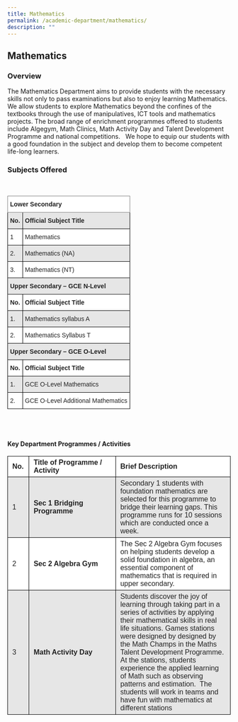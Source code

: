 ```yaml
---
title: Mathematics
permalink: /academic-department/mathematics/
description: ""
---
```

## Mathematics


### Overview


The Mathematics Department aims to provide students with the necessary skills not only to pass examinations but also to enjoy learning Mathematics. We allow students to explore Mathematics beyond the confines of the textbooks through the use of manipulatives, ICT tools and mathematics projects. The broad range of enrichment programmes offered to students include Algegym, Math Clinics, Math Activity Day and Talent Development Programme and national competitions.   We hope to equip our students with a good foundation in the subject and develop them to become competent life-long learners.

### Subjects Offered 
<br>
<style type="text/css">
.tg  {border-collapse:collapse;border-spacing:0;}
.tg td{border-color:black;border-style:solid;border-width:1px;font-family:Arial, sans-serif;font-size:14px;
  overflow:hidden;padding:10px 5px;word-break:normal;}
.tg th{border-color:black;border-style:solid;border-width:1px;font-family:Arial, sans-serif;font-size:14px;
  font-weight:normal;overflow:hidden;padding:10px 5px;word-break:normal;}
.tg .tg-l2bf{background-color:#FFF;color:#222;font-weight:bold;text-align:left;vertical-align:top}
.tg .tg-h5mn{background-color:#E6E6E6;color:#222;text-align:left;vertical-align:middle}
.tg .tg-0f6e{background-color:#FFF;border-color:inherit;color:#222;font-weight:bold;text-align:left;vertical-align:top}
.tg .tg-rs0e{background-color:#E6E6E6;color:#222;font-weight:bold;text-align:left;vertical-align:top}
.tg .tg-1ppo{background-color:#FFF;color:#222;text-align:left;vertical-align:middle}
</style>
<table class="tg">
<thead>
  <tr>
    <th class="tg-0f6e" colspan="2">Lower Secondary</th>
  </tr>
</thead>
<tbody>
  <tr>
    <td class="tg-rs0e"><span style="font-weight:bold">No.</span></td>
    <td class="tg-rs0e"><span style="font-weight:bold">Official Subject Title</span></td>
  </tr>
  <tr>
    <td class="tg-1ppo">1</td>
    <td class="tg-1ppo">Mathematics</td>
  </tr>
  <tr>
    <td class="tg-h5mn">2.</td>
    <td class="tg-h5mn">Mathematics (NA)</td>
  </tr>
  <tr>
    <td class="tg-1ppo">3.</td>
    <td class="tg-1ppo">Mathematics (NT)</td>
  </tr>
  <tr>
    <td class="tg-rs0e" colspan="2">Upper Secondary – GCE N-Level</td>
  </tr>
  <tr>
    <td class="tg-l2bf"><span style="font-weight:bold">No.</span></td>
    <td class="tg-l2bf"><span style="font-weight:bold">Official Subject Title</span></td>
  </tr>
  <tr>
    <td class="tg-h5mn">1.</td>
    <td class="tg-h5mn">Mathematics syllabus A</td>
  </tr>
  <tr>
    <td class="tg-1ppo">2.</td>
    <td class="tg-1ppo">Mathematics Syllabus T</td>
  </tr>
  <tr>
    <td class="tg-rs0e" colspan="2">Upper Secondary – GCE O-Level</td>
  </tr>
  <tr>
    <td class="tg-l2bf"><span style="font-weight:bold">No.</span></td>
    <td class="tg-l2bf"><span style="font-weight:bold">Official Subject Title</span></td>
  </tr>
  <tr>
    <td class="tg-h5mn">1.</td>
    <td class="tg-h5mn">GCE O-Level Mathematics</td>
  </tr>
  <tr>
    <td class="tg-1ppo">2.</td>
    <td class="tg-1ppo">GCE O-Level Additional Mathematics</td>
  </tr>
</tbody>
</table>

<br>
<br>

#### Key Department Programmes / Activities

<table style="box-sizing: inherit; border-collapse: collapse; border-spacing: 0px; max-width: 100%; color: rgb(34, 34, 34); font-family: &quot;Source Sans Pro&quot;, sans-serif; font-size: 16px; font-style: normal; font-variant-ligatures: normal; font-variant-caps: normal; font-weight: 400; letter-spacing: normal; orphans: 2; text-align: start; text-transform: none; white-space: normal; widows: 2; word-spacing: 0px; -webkit-text-stroke-width: 0px; background-color: rgb(255, 255, 255); text-decoration-thickness: initial; text-decoration-style: initial; text-decoration-color: initial; width: 597px;"><tbody style="box-sizing: inherit;"><tr style="box-sizing: inherit; background: rgb(255, 255, 255);"><td style="box-sizing: inherit; padding: 5px 10px; border: 1px solid rgb(0, 0, 0); width: 28px;"><strong style="box-sizing: inherit; font-weight: bold;">No.</strong></td><td style="box-sizing: inherit; padding: 5px 10px; border: 1px solid rgb(0, 0, 0); width: 227.417px;"><strong style="box-sizing: inherit; font-weight: bold;">Title of Programme / Activity</strong></td><td style="box-sizing: inherit; padding: 5px 10px; border: 1px solid rgb(0, 0, 0); width: 325.583px;"><strong style="box-sizing: inherit; font-weight: bold;">Brief Description</strong></td></tr><tr style="box-sizing: inherit; background: rgb(230, 230, 230);"><td style="box-sizing: inherit; padding: 5px 10px; border: 1px solid rgb(0, 0, 0); width: 28px;">1</td><td style="box-sizing: inherit; padding: 5px 10px; border: 1px solid rgb(0, 0, 0); width: 227.417px;"><strong style="box-sizing: inherit; font-weight: bold;">Sec 1 Bridging Programme</strong></td><td style="box-sizing: inherit; padding: 5px 10px; border: 1px solid rgb(0, 0, 0); width: 325.583px;">Secondary 1 students with foundation mathematics are selected for this programme to bridge their learning gaps. This programme runs for 10 sessions which are conducted once a week.</td></tr><tr style="box-sizing: inherit; background: rgb(255, 255, 255);"><td style="box-sizing: inherit; padding: 5px 10px; border: 1px solid rgb(0, 0, 0); width: 28px;">2</td><td style="box-sizing: inherit; padding: 5px 10px; border: 1px solid rgb(0, 0, 0); width: 227.417px;"><b style="box-sizing: inherit; font-weight: bold;">Sec 2 Algebra Gym</b></td><td style="box-sizing: inherit; padding: 5px 10px; border: 1px solid rgb(0, 0, 0); width: 325.583px;"><span style="box-sizing: inherit; font-weight: 400;">The Sec 2 Algebra Gym focuses on helping students develop a solid foundation in algebra, an essential component of mathematics that is required in upper secondary.</span></td></tr><tr style="box-sizing: inherit; background: rgb(230, 230, 230);"><td style="box-sizing: inherit; padding: 5px 10px; border: 1px solid rgb(0, 0, 0); width: 28px;">3</td><td style="box-sizing: inherit; padding: 5px 10px; border: 1px solid rgb(0, 0, 0); width: 227.417px;"><strong style="box-sizing: inherit; font-weight: bold;">Math Activity Day</strong></td><td style="box-sizing: inherit; padding: 5px 10px; border: 1px solid rgb(0, 0, 0); width: 325.583px;">Students discover the joy of learning through taking part in a series of activities by applying their mathematical skills in real life situations. Games stations were designed by designed by the Math Champs in the Maths Talent Development Programme. At the stations, students experience the applied learning of Math such as observing patterns and estimation.&nbsp; The students will work in teams and have fun with mathematics at different stations</td></tr></tbody></table>